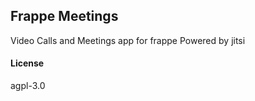 ## Frappe Meetings

Video Calls and Meetings app for frappe Powered by jitsi

#### License

agpl-3.0